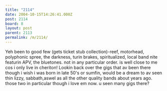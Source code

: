 ```yaml
---
title: "2114"
date: 2004-10-15T14:26:41.000Z
post: 2114
board: 8
layout: post
parent: 2113
permalink: /m/2114/
---
```

Yeh been to good few (gets ticket stub collection)-reef, motorhead, polyphonic spree, the darkness, turin brakes, spiritualized, local band nite featurin APV, the bluetones. not in any particular order. is well close to me cos i only live in cheriton! 
Lookin back over the gigs that av been there though i wish i was born in late 50's or sumfin, would be a dream to av seen thin lizzy, sabbath,aswel as all the other quality bands about years ago. those two in particular though i love em now. u seen many gigs there?

